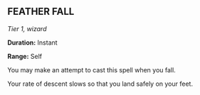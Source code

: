 ## FEATHER FALL

_Tier 1, wizard_

**Duration:** Instant

**Range:** Self

You may make an attempt to cast this spell when you fall.

Your rate of descent slows so that you land safely on your feet.

